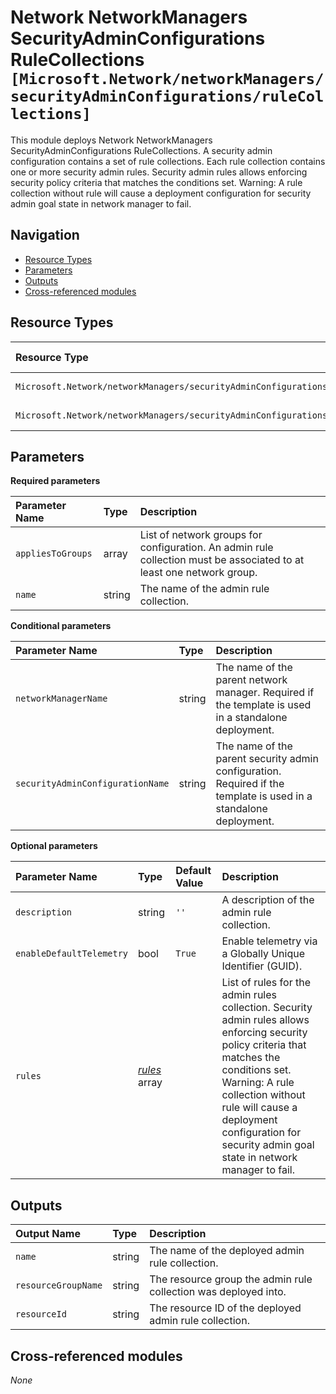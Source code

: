 # Network NetworkManagers SecurityAdminConfigurations RuleCollections `[Microsoft.Network/networkManagers/securityAdminConfigurations/ruleCollections]`

This module deploys Network NetworkManagers SecurityAdminConfigurations RuleCollections.
A security admin configuration contains a set of rule collections. Each rule collection contains one or more security admin rules. Security admin rules allows enforcing security policy criteria that matches the conditions set. Warning: A rule collection without rule will cause a deployment configuration for security admin goal state in network manager to fail.

## Navigation

- [Resource Types](#Resource-Types)
- [Parameters](#Parameters)
- [Outputs](#Outputs)
- [Cross-referenced modules](#Cross-referenced-modules)

## Resource Types

| Resource Type | API Version |
| :-- | :-- |
| `Microsoft.Network/networkManagers/securityAdminConfigurations/ruleCollections` | [2022-07-01](https://docs.microsoft.com/en-us/azure/templates/Microsoft.Network/2022-07-01/networkManagers/securityAdminConfigurations/ruleCollections) |
| `Microsoft.Network/networkManagers/securityAdminConfigurations/ruleCollections/rules` | [2022-07-01](https://docs.microsoft.com/en-us/azure/templates/Microsoft.Network/2022-07-01/networkManagers/securityAdminConfigurations/ruleCollections/rules) |

## Parameters

**Required parameters**

| Parameter Name | Type | Description |
| :-- | :-- | :-- |
| `appliesToGroups` | array | List of network groups for configuration. An admin rule collection must be associated to at least one network group. |
| `name` | string | The name of the admin rule collection. |

**Conditional parameters**

| Parameter Name | Type | Description |
| :-- | :-- | :-- |
| `networkManagerName` | string | The name of the parent network manager. Required if the template is used in a standalone deployment. |
| `securityAdminConfigurationName` | string | The name of the parent security admin configuration. Required if the template is used in a standalone deployment. |

**Optional parameters**

| Parameter Name | Type | Default Value | Description |
| :-- | :-- | :-- | :-- |
| `description` | string | `''` | A description of the admin rule collection. |
| `enableDefaultTelemetry` | bool | `True` | Enable telemetry via a Globally Unique Identifier (GUID). |
| `rules` | _[rules](rules/readme.md)_ array |  | List of rules for the admin rules collection. Security admin rules allows enforcing security policy criteria that matches the conditions set. Warning: A rule collection without rule will cause a deployment configuration for security admin goal state in network manager to fail. |


## Outputs

| Output Name | Type | Description |
| :-- | :-- | :-- |
| `name` | string | The name of the deployed admin rule collection. |
| `resourceGroupName` | string | The resource group the admin rule collection was deployed into. |
| `resourceId` | string | The resource ID of the deployed admin rule collection. |

## Cross-referenced modules

_None_
